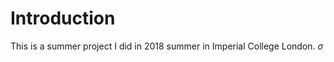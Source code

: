 # Introduction  
This is a summer project I did in 2018 summer in Imperial College London.
 $\sigma$  
<!--stackedit_data:
eyJoaXN0b3J5IjpbLTEyMDQ3NDE4NzUsMjk5NzgwNTQ0LC0xNj
IxNTQ0ODA0LC0xMjUxMDk3NTQyXX0=
-->